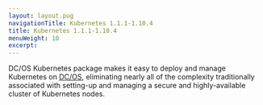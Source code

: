 ```yaml
---
layout: layout.pug
navigationTitle: Kubernetes 1.1.1-1.10.4
title: Kubernetes 1.1.1-1.10.4
menuWeight: 10
excerpt:
---
```


<!-- This source repo for this topic is https://github.com/mesosphere/dcos-kubernetes -->


DC/OS Kubernetes package makes it easy to deploy and manage Kubernetes on [DC/OS](https://mesosphere.com/product/), eliminating nearly all of the complexity traditionally associated with setting-up and managing a secure and highly-available cluster of Kubernetes nodes.
